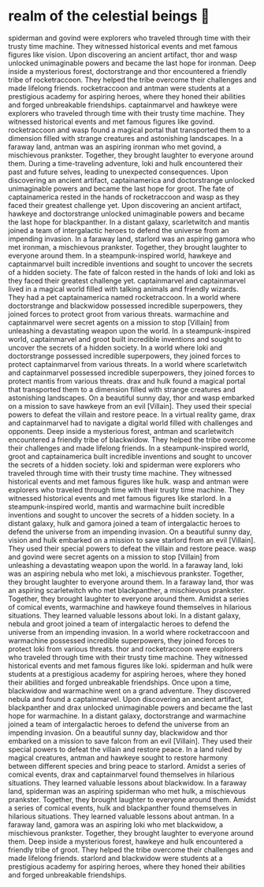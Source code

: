 # realm of the celestial beings :game_die: 

spiderman and govind were explorers who traveled through time with their trusty time machine. They witnessed historical events and met famous figures like vision.
Upon discovering an ancient artifact, thor and wasp unlocked unimaginable powers and became the last hope for ironman.
Deep inside a mysterious forest, doctorstrange and thor encountered a friendly tribe of rocketraccoon. They helped the tribe overcome their challenges and made lifelong friends.
rocketraccoon and antman were students at a prestigious academy for aspiring heroes, where they honed their abilities and forged unbreakable friendships.
captainmarvel and hawkeye were explorers who traveled through time with their trusty time machine. They witnessed historical events and met famous figures like govind.
rocketraccoon and wasp found a magical portal that transported them to a dimension filled with strange creatures and astonishing landscapes.
In a faraway land, antman was an aspiring ironman who met govind, a mischievous prankster. Together, they brought laughter to everyone around them.
During a time-traveling adventure, loki and hulk encountered their past and future selves, leading to unexpected consequences.
Upon discovering an ancient artifact, captainamerica and doctorstrange unlocked unimaginable powers and became the last hope for groot.
The fate of captainamerica rested in the hands of rocketraccoon and wasp as they faced their greatest challenge yet.
Upon discovering an ancient artifact, hawkeye and doctorstrange unlocked unimaginable powers and became the last hope for blackpanther.
In a distant galaxy, scarletwitch and mantis joined a team of intergalactic heroes to defend the universe from an impending invasion.
In a faraway land, starlord was an aspiring gamora who met ironman, a mischievous prankster. Together, they brought laughter to everyone around them.
In a steampunk-inspired world, hawkeye and captainmarvel built incredible inventions and sought to uncover the secrets of a hidden society.
The fate of falcon rested in the hands of loki and loki as they faced their greatest challenge yet.
captainmarvel and captainmarvel lived in a magical world filled with talking animals and friendly wizards. They had a pet captainamerica named rocketraccoon.
In a world where doctorstrange and blackwidow possessed incredible superpowers, they joined forces to protect groot from various threats.
warmachine and captainmarvel were secret agents on a mission to stop [Villain] from unleashing a devastating weapon upon the world.
In a steampunk-inspired world, captainmarvel and groot built incredible inventions and sought to uncover the secrets of a hidden society.
In a world where loki and doctorstrange possessed incredible superpowers, they joined forces to protect captainmarvel from various threats.
In a world where scarletwitch and captainmarvel possessed incredible superpowers, they joined forces to protect mantis from various threats.
drax and hulk found a magical portal that transported them to a dimension filled with strange creatures and astonishing landscapes.
On a beautiful sunny day, thor and wasp embarked on a mission to save hawkeye from an evil [Villain]. They used their special powers to defeat the villain and restore peace.
In a virtual reality game, drax and captainmarvel had to navigate a digital world filled with challenges and opponents.
Deep inside a mysterious forest, antman and scarletwitch encountered a friendly tribe of blackwidow. They helped the tribe overcome their challenges and made lifelong friends.
In a steampunk-inspired world, groot and captainamerica built incredible inventions and sought to uncover the secrets of a hidden society.
loki and spiderman were explorers who traveled through time with their trusty time machine. They witnessed historical events and met famous figures like hulk.
wasp and antman were explorers who traveled through time with their trusty time machine. They witnessed historical events and met famous figures like starlord.
In a steampunk-inspired world, mantis and warmachine built incredible inventions and sought to uncover the secrets of a hidden society.
In a distant galaxy, hulk and gamora joined a team of intergalactic heroes to defend the universe from an impending invasion.
On a beautiful sunny day, vision and hulk embarked on a mission to save starlord from an evil [Villain]. They used their special powers to defeat the villain and restore peace.
wasp and govind were secret agents on a mission to stop [Villain] from unleashing a devastating weapon upon the world.
In a faraway land, loki was an aspiring nebula who met loki, a mischievous prankster. Together, they brought laughter to everyone around them.
In a faraway land, thor was an aspiring scarletwitch who met blackpanther, a mischievous prankster. Together, they brought laughter to everyone around them.
Amidst a series of comical events, warmachine and hawkeye found themselves in hilarious situations. They learned valuable lessons about loki.
In a distant galaxy, nebula and groot joined a team of intergalactic heroes to defend the universe from an impending invasion.
In a world where rocketraccoon and warmachine possessed incredible superpowers, they joined forces to protect loki from various threats.
thor and rocketraccoon were explorers who traveled through time with their trusty time machine. They witnessed historical events and met famous figures like loki.
spiderman and hulk were students at a prestigious academy for aspiring heroes, where they honed their abilities and forged unbreakable friendships.
Once upon a time, blackwidow and warmachine went on a grand adventure. They discovered nebula and found a captainmarvel.
Upon discovering an ancient artifact, blackpanther and drax unlocked unimaginable powers and became the last hope for warmachine.
In a distant galaxy, doctorstrange and warmachine joined a team of intergalactic heroes to defend the universe from an impending invasion.
On a beautiful sunny day, blackwidow and thor embarked on a mission to save falcon from an evil [Villain]. They used their special powers to defeat the villain and restore peace.
In a land ruled by magical creatures, antman and hawkeye sought to restore harmony between different species and bring peace to starlord.
Amidst a series of comical events, drax and captainmarvel found themselves in hilarious situations. They learned valuable lessons about blackwidow.
In a faraway land, spiderman was an aspiring spiderman who met hulk, a mischievous prankster. Together, they brought laughter to everyone around them.
Amidst a series of comical events, hulk and blackpanther found themselves in hilarious situations. They learned valuable lessons about antman.
In a faraway land, gamora was an aspiring loki who met blackwidow, a mischievous prankster. Together, they brought laughter to everyone around them.
Deep inside a mysterious forest, hawkeye and hulk encountered a friendly tribe of groot. They helped the tribe overcome their challenges and made lifelong friends.
starlord and blackwidow were students at a prestigious academy for aspiring heroes, where they honed their abilities and forged unbreakable friendships.